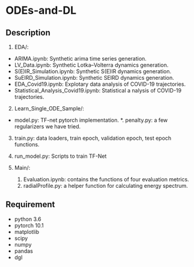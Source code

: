 # ODEs-and-DL

## Description
1. EDA/: 
* ARIMA.ipynb: Synthetic arima time series generation.
* LV_Data.ipynb: Synthetic Lotka–Volterra dynamics generation.
* S(E)IR_Simulation.ipynb: Synthetic S(E)IR dynamics generation.
* SuEIRD_Simulation.ipynb: Synthetic SEIRD dynamics generation.
* EDA_Covid19.ipynb: Explotary data analysis of COVID-19 trajectories.
* Statistical_Analysis_Covid19.ipynb: Statistical a nalysis of COVID-19 trajectories.
   
2. Learn_Single_ODE_Sample/: 
* model.py: TF-net pytorch implementation.
*. penalty.py: a few regularizers we have tried.
3. train.py: data loaders, train epoch, validation epoch, test epoch functions.
4. run_model.py: Scripts to train TF-Net

3. Main/:
   1. Evaluation.ipynb: contains the functions of four evaluation metrics.
   2. radialProfile.py: a helper function for calculating energy spectrum.


## Requirement
* python 3.6
* pytorch 10.1
* matplotlib
* scipy
* numpy
* pandas
* dgl
